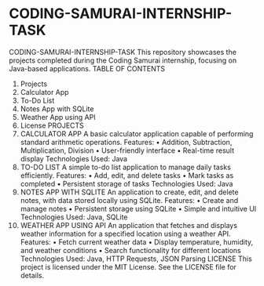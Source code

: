 # CODING-SAMURAI-INTERNSHIP-TASK
CODING-SAMURAI-INTERNSHIP-TASK
This repository showcases the projects completed during the Coding Samurai internship, focusing on Java-based applications.
TABLE OF CONTENTS
1.	Projects
2.	Calculator App
3.	To-Do List
4.	Notes App with SQLite
5.	Weather App using API
6.	License
PROJECTS
1. CALCULATOR APP
A basic calculator application capable of performing standard arithmetic operations.
Features:
•	Addition, Subtraction, Multiplication, Division
•	User-friendly interface
•	Real-time result display
Technologies Used: Java
2. TO-DO LIST
A simple to-do list application to manage daily tasks efficiently.
Features:
•	Add, edit, and delete tasks
•	Mark tasks as completed
•	Persistent storage of tasks
Technologies Used: Java
3. NOTES APP WITH SQLITE
An application to create, edit, and delete notes, with data stored locally using SQLite.
Features:
•	Create and manage notes
•	Persistent storage using SQLite
•	Simple and intuitive UI
Technologies Used: Java, SQLite
4. WEATHER APP USING API
An application that fetches and displays weather information for a specified location using a weather API.
Features:
•	Fetch current weather data
•	Display temperature, humidity, and weather conditions
•	Search functionality for different locations
Technologies Used: Java, HTTP Requests, JSON Parsing
LICENSE
This project is licensed under the MIT License. See the LICENSE file for details.

